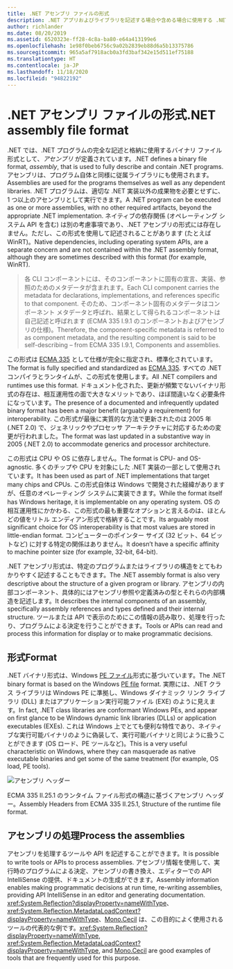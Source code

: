 ```yaml
---
title: .NET アセンブリ ファイルの形式
description: .NET アプリおよびライブラリを記述する場合や含める場合に使用する .NET アセンブリ ファイル形式について説明します。
author: richlander
ms.date: 08/20/2019
ms.assetid: 6520323e-ff28-4c8a-ba80-e64a413199e6
ms.openlocfilehash: 1e98f0beb6756c9a02b2839eb88d6a5b13375786
ms.sourcegitcommit: 965a5af7918acb0a3fd3baf342e15d511ef75188
ms.translationtype: HT
ms.contentlocale: ja-JP
ms.lasthandoff: 11/18/2020
ms.locfileid: "94822192"
---
```

# <a name="net-assembly-file-format"></a><span data-ttu-id="7d203-103">.NET アセンブリ ファイルの形式</span><span class="sxs-lookup"><span data-stu-id="7d203-103">.NET assembly file format</span></span>

<span data-ttu-id="7d203-104">.NET では、.NET プログラムの完全な記述と格納に使用するバイナリ ファイル形式として、*アセンブリ* が定義されています。</span><span class="sxs-lookup"><span data-stu-id="7d203-104">.NET defines a binary file format, *assembly*, that is used to fully describe and contain .NET programs.</span></span> <span data-ttu-id="7d203-105">アセンブリは、プログラム自体と同様に従属ライブラリにも使用されます。</span><span class="sxs-lookup"><span data-stu-id="7d203-105">Assemblies are used for the programs themselves as well as any dependent libraries.</span></span> <span data-ttu-id="7d203-106">.NET プログラムは、適切な .NET 実装以外の成果物を必要とせずに、1 つ以上のアセンブリとして実行できます。</span><span class="sxs-lookup"><span data-stu-id="7d203-106">A .NET program can be executed as one or more assemblies, with no other required artifacts, beyond the appropriate .NET implementation.</span></span> <span data-ttu-id="7d203-107">ネイティブの依存関係 (オペレーティング システム API を含む) は別の考慮事項であり、.NET アセンブリの形式には存在しません。ただし、この形式を使用して記述されることがあります (たとえば WinRT)。</span><span class="sxs-lookup"><span data-stu-id="7d203-107">Native dependencies, including operating system APIs, are a separate concern and are not contained within the .NET assembly format, although they are sometimes described with this format (for example, WinRT).</span></span>

> <span data-ttu-id="7d203-108">各 CLI コンポーネントには、そのコンポーネントに固有の宣言、実装、参照のためのメタデータが含まれます。</span><span class="sxs-lookup"><span data-stu-id="7d203-108">Each CLI component carries the metadata for declarations, implementations, and references specific to that component.</span></span> <span data-ttu-id="7d203-109">そのため、コンポーネント固有のメタデータはコンポーネント メタデータと呼ばれ、結果として得られるコンポーネントは自己記述と呼ばれます (ECMA 335 I.9.1 のコンポーネントおよびアセンブリの仕様)。</span><span class="sxs-lookup"><span data-stu-id="7d203-109">Therefore, the component-specific metadata is referred to as component metadata, and the resulting component is said to be self-describing – from ECMA 335 I.9.1, Components and assemblies.</span></span>

<span data-ttu-id="7d203-110">この形式は [ECMA 335](https://www.ecma-international.org/publications/standards/Ecma-335.htm) として仕様が完全に指定され、標準化されています。</span><span class="sxs-lookup"><span data-stu-id="7d203-110">The format is fully specified and standardized as [ECMA 335](https://www.ecma-international.org/publications/standards/Ecma-335.htm).</span></span> <span data-ttu-id="7d203-111">すべての .NET コンパイラとランタイムが、この形式を使用します。</span><span class="sxs-lookup"><span data-stu-id="7d203-111">All .NET compilers and runtimes use this format.</span></span> <span data-ttu-id="7d203-112">ドキュメント化された、更新が頻繁でないバイナリ形式の存在は、相互運用性の面で大きなメリットであり、ほぼ間違いなく必要条件になっています。</span><span class="sxs-lookup"><span data-stu-id="7d203-112">The presence of a documented and infrequently updated binary format has been a major benefit (arguably a requirement) for interoperability.</span></span> <span data-ttu-id="7d203-113">この形式が最後に実質的な方法で更新されたのは 2005 年 (.NET 2.0) で、ジェネリックやプロセッサ アーキテクチャに対応するための変更が行われました。</span><span class="sxs-lookup"><span data-stu-id="7d203-113">The format was last updated in a substantive way in 2005 (.NET 2.0) to accommodate generics and processor architecture.</span></span>

<span data-ttu-id="7d203-114">この形式は CPU や OS に依存しません。</span><span class="sxs-lookup"><span data-stu-id="7d203-114">The format is CPU- and OS-agnostic.</span></span> <span data-ttu-id="7d203-115">多くのチップや CPU を対象にした .NET 実装の一部として使用されています。</span><span class="sxs-lookup"><span data-stu-id="7d203-115">It has been used as part of .NET implementations that target many chips and CPUs.</span></span> <span data-ttu-id="7d203-116">この形式自体は Windows で開発された経緯がありますが、任意のオペレーティング システムに実装できます。</span><span class="sxs-lookup"><span data-stu-id="7d203-116">While the format itself has Windows heritage, it is implementable on any operating system.</span></span> <span data-ttu-id="7d203-117">OS の相互運用性にかかわる、この形式の最も重要なオプションと言えるのは、ほとんどの値をリトル エンディアン形式で格納することです。</span><span class="sxs-lookup"><span data-stu-id="7d203-117">Its arguably most significant choice for OS interoperability is that most values are stored in little-endian format.</span></span> <span data-ttu-id="7d203-118">コンピューターのポインター サイズ (32 ビット、64 ビットなど) に対する特定の関係はありません。</span><span class="sxs-lookup"><span data-stu-id="7d203-118">It doesn’t have a specific affinity to machine pointer size (for example, 32-bit, 64-bit).</span></span>

<span data-ttu-id="7d203-119">.NET アセンブリ形式は、特定のプログラムまたはライブラリの構造をとてもわかりやすく記述することもできます。</span><span class="sxs-lookup"><span data-stu-id="7d203-119">The .NET assembly format is also very descriptive about the structure of a given program or library.</span></span> <span data-ttu-id="7d203-120">アセンブリの内部コンポーネント、具体的にはアセンブリ参照や定義済みの型とそれらの内部構造を記述します。</span><span class="sxs-lookup"><span data-stu-id="7d203-120">It describes the internal components of an assembly, specifically assembly references and types defined and their internal structure.</span></span> <span data-ttu-id="7d203-121">ツールまたは API で表示のためにこの情報の読み取り、処理を行ったり、プログラムによる決定を行うことができます。</span><span class="sxs-lookup"><span data-stu-id="7d203-121">Tools or APIs can read and process this information for display or to make programmatic decisions.</span></span>

## <a name="format"></a><span data-ttu-id="7d203-122">形式</span><span class="sxs-lookup"><span data-stu-id="7d203-122">Format</span></span>

<span data-ttu-id="7d203-123">.NET バイナリ形式は、Windows [PE ファイル](https://en.wikipedia.org/wiki/Portable_Executable)形式に基づいています。</span><span class="sxs-lookup"><span data-stu-id="7d203-123">The .NET binary format is based on the Windows [PE file](https://en.wikipedia.org/wiki/Portable_Executable) format.</span></span> <span data-ttu-id="7d203-124">実際には、.NET クラス ライブラリは Windows PE に準拠し、Windows ダイナミック リンク ライブラリ (DLL) またはアプリケーション実行可能ファイル (EXE) のように見えます。</span><span class="sxs-lookup"><span data-stu-id="7d203-124">In fact, .NET class libraries are conformant Windows PEs, and appear on first glance to be Windows dynamic link libraries (DLLs) or application executables (EXEs).</span></span> <span data-ttu-id="7d203-125">これは Windows 上でとても便利な特性であり、ネイティブな実行可能バイナリのように偽装して、実行可能バイナリと同じように扱うことができます (OS ロード、PE ツールなど)。</span><span class="sxs-lookup"><span data-stu-id="7d203-125">This is a very useful characteristic on Windows, where they can masquerade as native executable binaries and get some of the same treatment (for example, OS load, PE tools).</span></span>

![アセンブリ ヘッダー](../media/assembly-format/assembly-headers.png)

<span data-ttu-id="7d203-127">ECMA 335 II.25.1 のランタイム ファイル形式の構造に基づくアセンブリ ヘッダー。</span><span class="sxs-lookup"><span data-stu-id="7d203-127">Assembly Headers from ECMA 335 II.25.1, Structure of the runtime file format.</span></span>

## <a name="process-the-assemblies"></a><span data-ttu-id="7d203-128">アセンブリの処理</span><span class="sxs-lookup"><span data-stu-id="7d203-128">Process the assemblies</span></span>

<span data-ttu-id="7d203-129">アセンブリを処理するツールや API を記述することができます。</span><span class="sxs-lookup"><span data-stu-id="7d203-129">It is possible to write tools or APIs to process assemblies.</span></span> <span data-ttu-id="7d203-130">アセンブリ情報を使用して、実行時のプログラムによる決定、アセンブリの書き換え、エディターでの API IntelliSense の提供、ドキュメントの生成ができます。</span><span class="sxs-lookup"><span data-stu-id="7d203-130">Assembly information enables making programmatic decisions at run time, re-writing assemblies, providing API IntelliSense in an editor and generating documentation.</span></span> <span data-ttu-id="7d203-131"><xref:System.Reflection?displayProperty=nameWithType>、<xref:System.Reflection.MetadataLoadContext?displayProperty=nameWithType>、[Mono.Cecil](https://www.mono-project.com/docs/tools+libraries/libraries/Mono.Cecil/) は、この目的によく使用されるツールの代表的な例です。</span><span class="sxs-lookup"><span data-stu-id="7d203-131"><xref:System.Reflection?displayProperty=nameWithType>, <xref:System.Reflection.MetadataLoadContext?displayProperty=nameWithType>, and [Mono.Cecil](https://www.mono-project.com/docs/tools+libraries/libraries/Mono.Cecil/) are good examples of tools that are frequently used for this purpose.</span></span>
